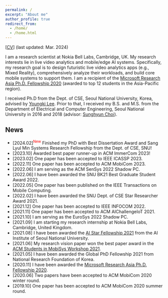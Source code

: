 ```yaml
---
permalink: /
excerpt: "About me"
author_profile: true
redirect_from: 
  - /home/
  - /home.html
---
```


[[CV](https://juheonyi.github.io/files/JuheonYi_CV.pdf)] (last updated: Mar. 2024)

I am a research scientist at Nokia Bell Labs, Cambridge, UK. My research interests lie in live video analytics and mobile/edge AI systems. Specifically, my research goal is to design futuristic live video analytics apps (e.g., Mixed Reality), comprehensively analyze their workloads, and build core mobile systems to support them. I am a recipient of the [Microsoft Research Asia Ph.D. Fellowship 2020](https://www.microsoft.com/en-us/research/academic-program/fellowships-microsoft-research-asia/#!fellows) (awarded to top 12 students in the Asia-Pacific region).

I received Ph.D from the Dept. of CSE, Seoul National University, Korea, advised by [Youngki Lee](http://youngkilee.blogspot.com/). Prior to that, I received my B.S. and M.S. from the Department of Electrical and Computer Engineering, Seoul National University in 2016 and 2018 (advisor: [Sunghyun Choi](https://sites.google.com/view/sunghyun-chois-home)). 

## News

* [2024.02]<sup><span style="color:red">New</span></sup> Finished my PhD with Best Dissertation Award and Sang Lyul Min Systems Research Fellowship from the Dept. of CSE, SNU!
* [2023.10] Awarded best paper runner-up in ACM ImmerCom 2023!
* [2023.02] One paper has been accepted to IEEE ICASSP 2023.
* [2022.11] One paper has been accepted to ACM MobiCom 2023.
* [2022.06] I am serving as the ACM SenSys 2022 Shadow PC.
* [2022.06] I have been awarded the SNU BK21 Best Graduate Student Award 2022.
* [2022.05] One paper has been published on the IEEE Transactions on Mobile Computing.
* [2022.02] I have been awarded the SNU Dept. of CSE Star Researcher Award 2021.
* [2021.12] One paper has been accepted to IEEE INFOCOM 2022.
* [2021.11] One paper has been accepted to ACM AIChallengeIoT 2021.
* [2021.10] I am serving as the EuroSys 2022 Shadow PC.
* [2021.09] I am starting my research internship at Nokia Bell Labs, Cambridge, United Kingdom.
* [2021.08] I have been awarded the [AI Star Fellowship 2021](https://aiis.snu.ac.kr/bbs/board.php?bo_table=sub4_3&sca=2021) from the AI Institute of Seoul National University.
* [2021.06] My research vision paper won the best paper award in the [ACM Students in MobiSys Workshop 2021](http://www.people.vcu.edu/~barahoueipash/SMS/SMS.html).
* [2021.05] I have been awarded the Global PhD Fellowship 2021 from National Research Foundation of Korea.
* [2020.11] I have been awarded the [Microsoft Research Asia Ph.D. Fellowship 2020](https://www.microsoft.com/en-us/research/academic-program/fellowships-microsoft-research-asia/#!fellows).
* [2020.06] Two papers have been accepted to ACM MobiCom 2020 winter round.
* [2019.10] One paper has been accepted to ACM MobiCom 2020 summer round.
